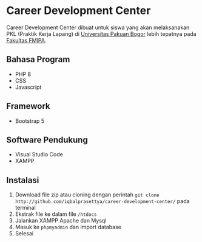 # Career Development Center #
Career Development Center dibuat untuk siswa yang akan melaksanakan PKL (Praktik Kerja Lapang) di [Universitas Pakuan Bogor](https://unpak.ac.id/) lebih tepatnya pada [Fakultas FMIPA](https://fmipa.unpak.ac.id/). 

## Bahasa Program ##
* PHP 8
* CSS
* Javascript

## Framework ##
* Bootstrap 5

## Software Pendukung ##
* Visual Studio Code
* XAMPP 

## Instalasi
1. Download file zip atau cloning dengan perintah `git clone http://github.com/iqbalprasettya/career-development-center/` pada terminal
2. Ekstrak file ke dalam file `/htdocs`
3. Jalankan XAMPP Apache dan Mysql
4. Masuk ke `phpmyadmin` dan import database 
5. Selesai
